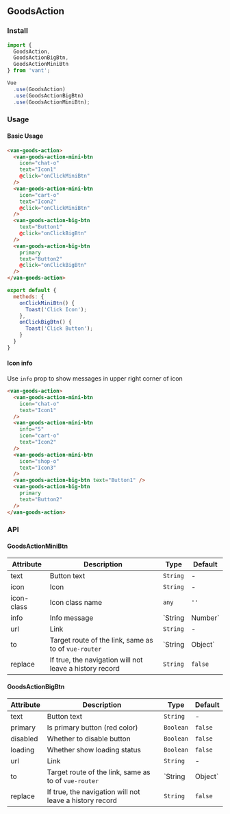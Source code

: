## GoodsAction

### Install
``` javascript
import {
  GoodsAction,
  GoodsActionBigBtn,
  GoodsActionMiniBtn
} from 'vant';

Vue
  .use(GoodsAction)
  .use(GoodsActionBigBtn)
  .use(GoodsActionMiniBtn);
```

### Usage
#### Basic Usage

```html
<van-goods-action>
  <van-goods-action-mini-btn
    icon="chat-o"
    text="Icon1"
    @click="onClickMiniBtn"
  />
  <van-goods-action-mini-btn
    icon="cart-o"
    text="Icon2"
    @click="onClickMiniBtn"
  />
  <van-goods-action-big-btn
    text="Button1"
    @click="onClickBigBtn"
  />
  <van-goods-action-big-btn
    primary
    text="Button2"
    @click="onClickBigBtn"
  />
</van-goods-action>
```

```javascript
export default {
  methods: {
    onClickMiniBtn() {
      Toast('Click Icon');
    },
    onClickBigBtn() {
      Toast('Click Button');
    }
  }
}
```

#### Icon info

Use `info` prop to show messages in upper right corner of icon

```html
<van-goods-action>
  <van-goods-action-mini-btn
    icon="chat-o"
    text="Icon1"
  />
  <van-goods-action-mini-btn
    info="5"
    icon="cart-o"
    text="Icon2"
  />
  <van-goods-action-mini-btn
    icon="shop-o"
    text="Icon3"
  />
  <van-goods-action-big-btn text="Button1" />
  <van-goods-action-big-btn
    primary
    text="Button2"
  />
</van-goods-action>
```

### API

#### GoodsActionMiniBtn

| Attribute | Description | Type | Default |
|------|------|------|------|
| text | Button text | `String` | - |
| icon | Icon | `String` | - |
| icon-class | Icon class name | `any` | `''` |
| info | Info message | `String | Number` | - |
| url | Link | `String` | - |
| to | Target route of the link, same as to of `vue-router` | `String | Object` | - |
| replace | If true, the navigation will not leave a history record | `String` | `false` |

#### GoodsActionBigBtn

| Attribute | Description | Type | Default |
|------|------|------|------|
| text | Button text | `String` | - |
| primary | Is primary button (red color) | `Boolean` | `false` |
| disabled | Whether to disable button | `Boolean` | `false` |
| loading | Whether show loading status | `Boolean` | `false` |
| url | Link | `String` | - |
| to | Target route of the link, same as to of `vue-router` | `String | Object` | - |
| replace | If true, the navigation will not leave a history record | `String` | `false` |
